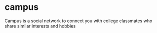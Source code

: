 # campus
Campus is a social network to connect you with college classmates who share similar interests and hobbies
